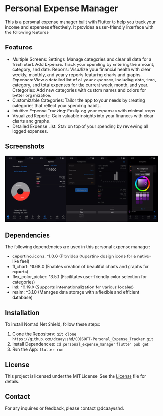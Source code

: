 # Personal Expense Manager

This is a personal expense manager built with Flutter to help you track your income and expenses effectively. It provides a user-friendly interface with the following features:

## Features

- Multiple Screens:
    Settings: Manage categories and clear all data for a fresh start.
    Add Expense: Track your spending by entering the amount, category, and date.
    Reports: Visualize your financial health with clear weekly, monthly, and yearly reports featuring charts and graphs.
    Expenses: View a detailed list of all your expenses, including date, time, category, and total expenses for the current week, month, and year.
    Categories: Add new categories with custom names and colors for better organization.
- Customizable Categories: Tailor the app to your needs by creating categories that reflect your spending habits.
- Intuitive Expense Tracking: Easily log your expenses with minimal steps.
- Visualized Reports: Gain valuable insights into your finances with clear charts and graphs.
- Detailed Expense List: Stay on top of your spending by reviewing all logged expenses.

## Screenshots

![App SS](screenshots/app_ss.jpg)

## Dependencies

The following dependencies are used in this personal expense manager:

- cupertino_icons: ^1.0.6 (Provides Cupertino design icons for a native-like feel)
- fl_chart: ^0.68.0 (Enables creation of beautiful charts and graphs for reports)
- flex_color_picker: ^3.5.1 (Facilitates user-friendly color selection for categories)
- intl: ^0.19.0 (Supports internationalization for various locales)
- realm: ^3.1.0 (Manages data storage with a flexible and efficient database)

## Installation

To install Nomad Net Shield, follow these steps:

1. Clone the Repository:
    `git clone https://github.com/dcaayushd/CODSOFT-Personal_Expense_Tracker.git`
2. Install Dependencies:
    `cd personal_expense_manager`
    `flutter pub get`
3. Run the App:
    `flutter run`

## License

This project is licensed under the MIT License. See the [License](LICENSE) file for details.

## Contact

For any inquiries or feedback, please contact @dcaayushd.
